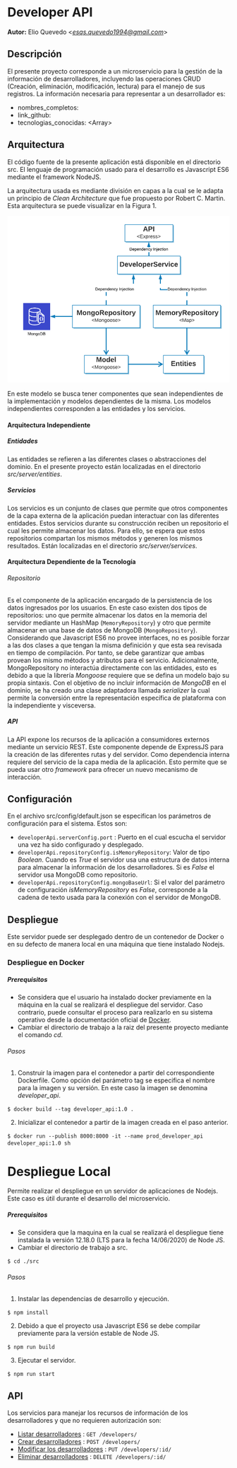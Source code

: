 # Developer API
**Autor:** Elio Quevedo <*esqs.quevedo1994@gmail.com*>

## Descripción
El presente proyecto corresponde a un microservicio para la gestión de la información de desarrolladores, incluyendo las operaciones CRUD (Creación, eliminación, modificación, lectura) para el manejo de sus registros. La información necesaria para representar a un desarrollador es:

* nombres_completos: <String>
* link_github: <String>
* tecnologias_conocidas: <Array<String>>

## Arquitectura
El código fuente de la presente aplicación está disponible en el directorio src. El lenguaje de programación usado para el desarrollo es Javascript ES6 mediante el framework NodeJS.

La arquitectura usada es mediante división en capas a la cual se le adapta un principio de *Clean Architecture* que fue propuesto por Robert C. Martin. Esta arquitectura se puede visualizar en la Figura 1.

![Arquitectura](docs/images/arch.png)

En este modelo se busca tener componentes que sean independientes de la implementación y modelos dependientes de la misma. Los modelos independientes corresponden a las entidades y los servicios.

#### Arquitectura Independiente

##### Entidades
Las entidades se refieren a las diferentes clases o abstracciones del dominio. En el presente proyecto están localizadas en el directorio *src/server/entities*.

##### Servicios
Los servicios es un conjunto de clases que permite que otros componentes de la capa externa de la aplicación puedan interactuar con las diferentes entidades. Estos servicios durante su construcción reciben un repositorio el cual les permite almacenar los datos. Para ello, se espera que estos repositorios compartan los mismos métodos y generen los mismos resultados. Están localizadas en el directorio *src/server/services*. 

#### Arquitectura Dependiente de la Tecnología

###### Repositorio
Es el componente de la aplicación encargado de la persistencia de los datos ingresados por los usuarios. En este caso existen dos tipos de repositorios: uno que permite almacenar los datos en la memoria del servidor mediante un HashMap (`MemoryRepository`) y otro que permite almacenar en una base de datos de MongoDB (`MongoRepository`). Considerando que Javascript ES6 no provee interfaces, no es posible forzar a las dos clases a que tengan la misma definición y que esta sea revisada en tiempo de compilación. Por tanto, se debe garantizar que ambas provean los mismo métodos y atributos para el servicio. Adicionalmente, MongoRepository no interactúa directamente con las entidades, esto es debido a que la librería *Mongoose* requiere que se defina un modelo bajo su propia sintaxis. Con el objetivo de no incluir información de *MongoDB* en el dominio, se ha creado una clase adaptadora llamada *serializer* la cual permite la conversión entre la representación específica de plataforma con la independiente y visceversa.

##### API
La API expone los recursos de la aplicación a consumidores externos mediante un servicio REST. Este componente depende de ExpressJS para la creación de las diferentes rutas y del servidor. Como dependencia interna requiere del servicio de la capa media de la aplicación. Esto permite que se pueda usar otro *framework* para ofrecer un nuevo mecanismo de interacción.

## Configuración
En el archivo src/config/default.json se especifican los parámetros de configuración para el sistema. Estos son:

* `developerApi.serverConfig.port` : Puerto en el cual escucha el servidor una vez ha sido configurado y desplegado.
* `developerApi.repositoryConfig.isMemoryRepository`: Valor de tipo *Boolean*. Cuando es *True* el servidor usa una estructura de datos interna para almacenar la información de los desarrolladores. Si es *False* el servidor usa MongoDB como repositorio.
* `developerApi.repositoryConfig.mongoBaseUrl`: Si el valor del parámetro de configuración *isMemoryRepository* es *False*, corresponde a la cadena de texto usada para la conexión con el servidor de MongoDB.

## Despliegue
Este servidor puede ser desplegado dentro de un contenedor de Docker o en su defecto de manera local en una máquina que tiene instalado Nodejs.

### Despliegue en Docker
##### Prerequisitos
* Se considera que el usuario ha instalado docker previamente en la máquina en la cual se realizará el despliegue del servidor. Caso contrario, puede consultar el proceso para realizarlo en su sistema operativo desde la documentación oficial de [Docker](https://docs.docker.com/get-docker/).
* Cambiar el directorio de trabajo a la raiz del presente proyecto mediante el comando *cd*.

###### Pasos
1. Construir la imagen para el contenedor a partir del correspondiente Dockerfile. Como opción del parámetro tag se especifica el nombre para la imagen y su versión. En este caso la imagen se denomina *developer_api*.

```
$ docker build --tag developer_api:1.0 .
```

2. Inicializar el contenedor a partir de la imagen creada en el paso anterior.

```
$ docker run --publish 8000:8000 -it --name prod_developer_api developer_api:1.0 sh
```

# Despliegue Local
Permite realizar el despliegue en un servidor de aplicaciones de Nodejs. Este caso es útil durante el desarrollo del microservicio.

##### Prerequisitos
* Se considera que la maquina en la cual se realizará el despliegue tiene instalada la versión 12.18.0 (LTS para la fecha 14/06/2020) de Node JS.
* Cambiar el directorio de trabajo a src.

```
$ cd ./src
```

###### Pasos
1. Instalar las dependencias de desarrollo y ejecución.

```
$ npm install
```

2. Debido a que el proyecto usa Javascript ES6 se debe compilar previamente para la versión estable de Node JS.

```
$ npm run build
```

3. Ejecutar el servidor.

```
$ npm run start
```

## API
Los servicios para manejar los recursos de información de los desarrolladores y que no requieren autorización son:

* [Listar desarrolladores](docs/api/listDev.md) : `GET /developers/`
* [Crear desarrolladores](docs/api/addDev.md) : `POST /developers/`
* [Modificar los desarrolladores](docs/api/updateDev.md) : `PUT /developers/:id/`
* [Eliminar desarrolladores](docs/api/deleteDev.md) : `DELETE /developers/:id/`